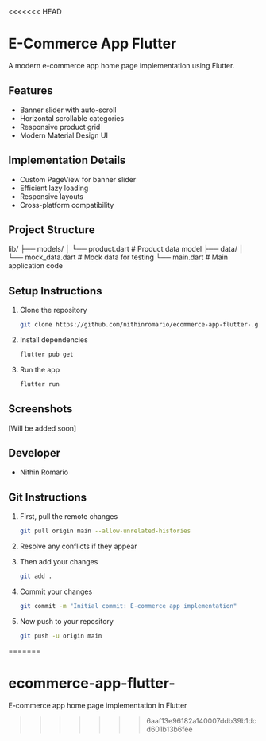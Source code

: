 <<<<<<< HEAD
# E-Commerce App Flutter

A modern e-commerce app home page implementation using Flutter.

## Features
- Banner slider with auto-scroll
- Horizontal scrollable categories
- Responsive product grid
- Modern Material Design UI

## Implementation Details
- Custom PageView for banner slider
- Efficient lazy loading
- Responsive layouts
- Cross-platform compatibility

## Project Structure
lib/
  ├── models/
  │   └── product.dart      # Product data model
  ├── data/
  │   └── mock_data.dart    # Mock data for testing
  └── main.dart             # Main application code

## Setup Instructions
1. Clone the repository
   ```bash
   git clone https://github.com/nithinromario/ecommerce-app-flutter-.git
   ```

2. Install dependencies
   ```bash
   flutter pub get
   ```

3. Run the app
   ```bash
   flutter run
   ```

## Screenshots
[Will be added soon]

## Developer
- Nithin Romario

## Git Instructions
1. First, pull the remote changes
   ```bash
   git pull origin main --allow-unrelated-histories
   ```

2. Resolve any conflicts if they appear

3. Then add your changes
   ```bash
   git add .
   ```

4. Commit your changes
   ```bash
   git commit -m "Initial commit: E-commerce app implementation"
   ```

5. Now push to your repository
   ```bash
   git push -u origin main
   ```
=======
# ecommerce-app-flutter-
 E-commerce app home page implementation in Flutter 
>>>>>>> 6aaf13e96182a140007ddb39b1dcd601b13b6fee
